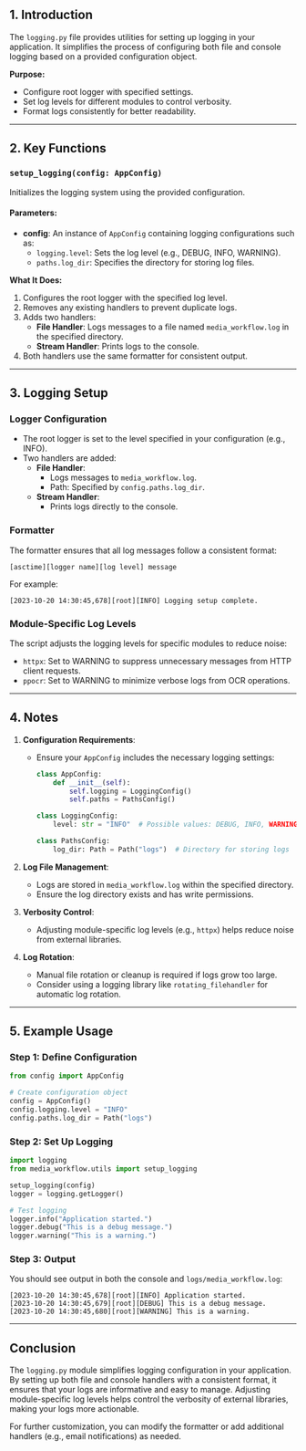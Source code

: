 ## 1. Introduction

The `logging.py` file provides utilities for setting up logging in your application. It simplifies the process of configuring both file and console logging based on a provided configuration object.

**Purpose:**
- Configure root logger with specified settings.
- Set log levels for different modules to control verbosity.
- Format logs consistently for better readability.

---

## 2. Key Functions

### `setup_logging(config: AppConfig)`
Initializes the logging system using the provided configuration.

#### Parameters:
- **config**: An instance of `AppConfig` containing logging configurations such as:
  - `logging.level`: Sets the log level (e.g., DEBUG, INFO, WARNING).
  - `paths.log_dir`: Specifies the directory for storing log files.

**What It Does:**
1. Configures the root logger with the specified log level.
2. Removes any existing handlers to prevent duplicate logs.
3. Adds two handlers:
   - **File Handler**: Logs messages to a file named `media_workflow.log` in the specified directory.
   - **Stream Handler**: Prints logs to the console.
4. Both handlers use the same formatter for consistent output.

---

## 3. Logging Setup

### Logger Configuration
- The root logger is set to the level specified in your configuration (e.g., INFO).
- Two handlers are added:
  - **File Handler**:
    - Logs messages to `media_workflow.log`.
    - Path: Specified by `config.paths.log_dir`.
  - **Stream Handler**:
    - Prints logs directly to the console.
  
### Formatter
The formatter ensures that all log messages follow a consistent format:

```plaintext
[asctime][logger name][log level] message
```

For example:

```plaintext
[2023-10-20 14:30:45,678][root][INFO] Logging setup complete.
```

### Module-Specific Log Levels
The script adjusts the logging levels for specific modules to reduce noise:
- `httpx`: Set to WARNING to suppress unnecessary messages from HTTP client requests.
- `ppocr`: Set to WARNING to minimize verbose logs from OCR operations.

---

## 4. Notes

1. **Configuration Requirements**:
   - Ensure your `AppConfig` includes the necessary logging settings:
     ```python
     class AppConfig:
         def __init__(self):
             self.logging = LoggingConfig()
             self.paths = PathsConfig()

     class LoggingConfig:
         level: str = "INFO"  # Possible values: DEBUG, INFO, WARNING, ERROR, CRITICAL

     class PathsConfig:
         log_dir: Path = Path("logs")  # Directory for storing logs
     ```

2. **Log File Management**:
   - Logs are stored in `media_workflow.log` within the specified directory.
   - Ensure the log directory exists and has write permissions.

3. **Verbosity Control**:
   - Adjusting module-specific log levels (e.g., `httpx`) helps reduce noise from external libraries.

4. **Log Rotation**:
   - Manual file rotation or cleanup is required if logs grow too large.
   - Consider using a logging library like `rotating_filehandler` for automatic log rotation.

---

## 5. Example Usage

### Step 1: Define Configuration
```python
from config import AppConfig

# Create configuration object
config = AppConfig()
config.logging.level = "INFO"
config.paths.log_dir = Path("logs")
```

### Step 2: Set Up Logging
```python
import logging
from media_workflow.utils import setup_logging

setup_logging(config)
logger = logging.getLogger()

# Test logging
logger.info("Application started.")
logger.debug("This is a debug message.")
logger.warning("This is a warning.")
```

### Step 3: Output
You should see output in both the console and `logs/media_workflow.log`:
```plaintext
[2023-10-20 14:30:45,678][root][INFO] Application started.
[2023-10-20 14:30:45,679][root][DEBUG] This is a debug message.
[2023-10-20 14:30:45,680][root][WARNING] This is a warning.
```

---

## Conclusion

The `logging.py` module simplifies logging configuration in your application. By setting up both file and console handlers with a consistent format, it ensures that your logs are informative and easy to manage. Adjusting module-specific log levels helps control the verbosity of external libraries, making your logs more actionable.

For further customization, you can modify the formatter or add additional handlers (e.g., email notifications) as needed.